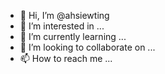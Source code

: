 - 👋 Hi, I’m @ahsiewting
- 👀 I’m interested in ...
- 🌱 I’m currently learning ...
- 💞️ I’m looking to collaborate on ...
- 📫 How to reach me ...

<!---
ahsiewting/ahsiewting is a ✨ special ✨ repository because its `README.md` (this file) appears on your GitHub profile.
You can click the Preview link to take a look at your changes.
--->
